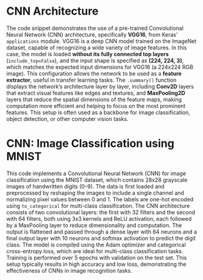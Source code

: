 # CNN Architecture

The code snippet demonstrates the use of a pre-trained Convolutional Neural Network (CNN) architecture, specifically **VGG16**, from Keras’ `applications` module. VGG16 is a deep CNN model trained on the ImageNet dataset, capable of recognizing a wide variety of image features. In this case, the model is loaded **without its fully connected top layers** (`include_top=False`), and the input shape is specified as **(224, 224, 3)**, which matches the expected input dimensions for VGG16 (a 224x224 RGB image). This configuration allows the network to be used as a **feature extractor**, useful in transfer learning tasks. The `.summary()` function displays the network’s architecture layer by layer, including **Conv2D** layers that extract visual features like edges and textures, and **MaxPooling2D** layers that reduce the spatial dimensions of the feature maps, making computation more efficient and helping to focus on the most prominent features. This setup is often used as a backbone for image classification, object detection, or other computer vision tasks.


# CNN: Image Classification using MNIST

This code implements a Convolutional Neural Network (CNN) for image classification using the MNIST dataset, which contains 28x28 grayscale images of handwritten digits (0–9). The data is first loaded and preprocessed by reshaping the images to include a single channel and normalizing pixel values between 0 and 1. The labels are one-hot encoded using `to_categorical` for multi-class classification. The CNN architecture consists of two convolutional layers: the first with 32 filters and the second with 64 filters, both using 3x3 kernels and ReLU activation, each followed by a MaxPooling layer to reduce dimensionality and computation. The output is flattened and passed through a dense layer with 64 neurons and a final output layer with 10 neurons and softmax activation to predict the digit class. The model is compiled using the Adam optimizer and categorical cross-entropy loss, which are ideal for multi-class classification tasks. Training is performed over 5 epochs with validation on the test set. This setup typically results in high accuracy and low loss, demonstrating the effectiveness of CNNs in image recognition tasks.
